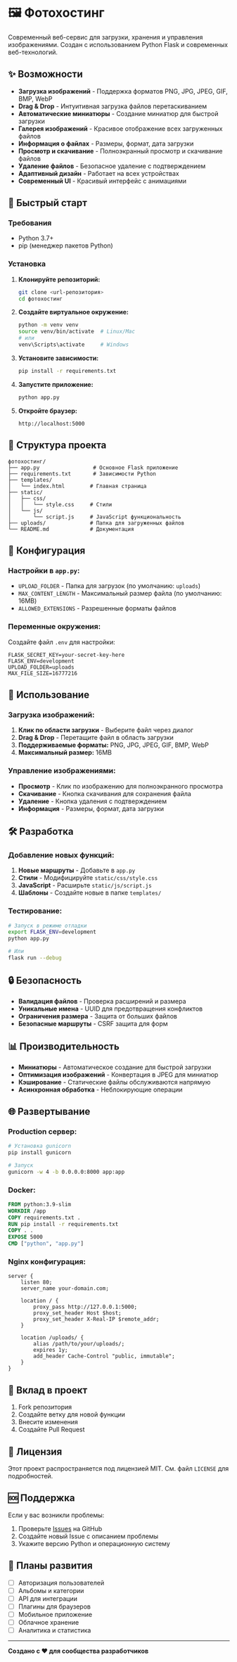 # 🖼️ Фотохостинг

Современный веб-сервис для загрузки, хранения и управления изображениями. Создан с использованием Python Flask и современных веб-технологий.

## ✨ Возможности

- **Загрузка изображений** - Поддержка форматов PNG, JPG, JPEG, GIF, BMP, WebP
- **Drag & Drop** - Интуитивная загрузка файлов перетаскиванием
- **Автоматические миниатюры** - Создание миниатюр для быстрой загрузки
- **Галерея изображений** - Красивое отображение всех загруженных файлов
- **Информация о файлах** - Размеры, формат, дата загрузки
- **Просмотр и скачивание** - Полноэкранный просмотр и скачивание файлов
- **Удаление файлов** - Безопасное удаление с подтверждением
- **Адаптивный дизайн** - Работает на всех устройствах
- **Современный UI** - Красивый интерфейс с анимациями

## 🚀 Быстрый старт

### Требования

- Python 3.7+
- pip (менеджер пакетов Python)

### Установка

1. **Клонируйте репозиторий:**
   ```bash
   git clone <url-репозитория>
   cd фотохостинг
   ```

2. **Создайте виртуальное окружение:**
   ```bash
   python -m venv venv
   source venv/bin/activate  # Linux/Mac
   # или
   venv\Scripts\activate     # Windows
   ```

3. **Установите зависимости:**
   ```bash
   pip install -r requirements.txt
   ```

4. **Запустите приложение:**
   ```bash
   python app.py
   ```

5. **Откройте браузер:**
   ```
   http://localhost:5000
   ```

## 📁 Структура проекта

```
фотохостинг/
├── app.py                 # Основное Flask приложение
├── requirements.txt       # Зависимости Python
├── templates/
│   └── index.html        # Главная страница
├── static/
│   ├── css/
│   │   └── style.css     # Стили
│   └── js/
│       └── script.js     # JavaScript функциональность
├── uploads/              # Папка для загруженных файлов
└── README.md             # Документация
```

## 🔧 Конфигурация

### Настройки в `app.py`:

- `UPLOAD_FOLDER` - Папка для загрузок (по умолчанию: `uploads`)
- `MAX_CONTENT_LENGTH` - Максимальный размер файла (по умолчанию: 16MB)
- `ALLOWED_EXTENSIONS` - Разрешенные форматы файлов

### Переменные окружения:

Создайте файл `.env` для настройки:

```env
FLASK_SECRET_KEY=your-secret-key-here
FLASK_ENV=development
UPLOAD_FOLDER=uploads
MAX_FILE_SIZE=16777216
```

## 📱 Использование

### Загрузка изображений:

1. **Клик по области загрузки** - Выберите файл через диалог
2. **Drag & Drop** - Перетащите файл в область загрузки
3. **Поддерживаемые форматы:** PNG, JPG, JPEG, GIF, BMP, WebP
4. **Максимальный размер:** 16MB

### Управление изображениями:

- **Просмотр** - Клик по изображению для полноэкранного просмотра
- **Скачивание** - Кнопка скачивания для сохранения файла
- **Удаление** - Кнопка удаления с подтверждением
- **Информация** - Размеры, формат, дата загрузки

## 🛠️ Разработка

### Добавление новых функций:

1. **Новые маршруты** - Добавьте в `app.py`
2. **Стили** - Модифицируйте `static/css/style.css`
3. **JavaScript** - Расширьте `static/js/script.js`
4. **Шаблоны** - Создайте новые в папке `templates/`

### Тестирование:

```bash
# Запуск в режиме отладки
export FLASK_ENV=development
python app.py

# Или
flask run --debug
```

## 🔒 Безопасность

- **Валидация файлов** - Проверка расширений и размера
- **Уникальные имена** - UUID для предотвращения конфликтов
- **Ограничения размера** - Защита от больших файлов
- **Безопасные маршруты** - CSRF защита для форм

## 📊 Производительность

- **Миниатюры** - Автоматическое создание для быстрой загрузки
- **Оптимизация изображений** - Конвертация в JPEG для миниатюр
- **Кэширование** - Статические файлы обслуживаются напрямую
- **Асинхронная обработка** - Неблокирующие операции

## 🌐 Развертывание

### Production сервер:

```bash
# Установка gunicorn
pip install gunicorn

# Запуск
gunicorn -w 4 -b 0.0.0.0:8000 app:app
```

### Docker:

```dockerfile
FROM python:3.9-slim
WORKDIR /app
COPY requirements.txt .
RUN pip install -r requirements.txt
COPY . .
EXPOSE 5000
CMD ["python", "app.py"]
```

### Nginx конфигурация:

```nginx
server {
    listen 80;
    server_name your-domain.com;
    
    location / {
        proxy_pass http://127.0.0.1:5000;
        proxy_set_header Host $host;
        proxy_set_header X-Real-IP $remote_addr;
    }
    
    location /uploads/ {
        alias /path/to/your/uploads/;
        expires 1y;
        add_header Cache-Control "public, immutable";
    }
}
```

## 🤝 Вклад в проект

1. Fork репозитория
2. Создайте ветку для новой функции
3. Внесите изменения
4. Создайте Pull Request

## 📄 Лицензия

Этот проект распространяется под лицензией MIT. См. файл `LICENSE` для подробностей.

## 🆘 Поддержка

Если у вас возникли проблемы:

1. Проверьте [Issues](link-to-issues) на GitHub
2. Создайте новый Issue с описанием проблемы
3. Укажите версию Python и операционную систему

## 🔮 Планы развития

- [ ] Авторизация пользователей
- [ ] Альбомы и категории
- [ ] API для интеграции
- [ ] Плагины для браузеров
- [ ] Мобильное приложение
- [ ] Облачное хранение
- [ ] Аналитика и статистика

---

**Создано с ❤️ для сообщества разработчиков**